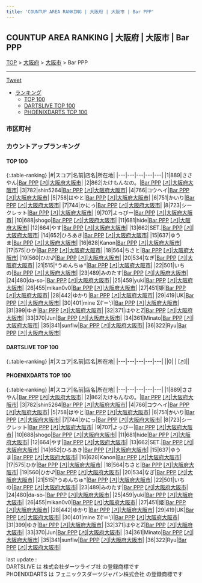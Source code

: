 ```yaml
---
title: 'COUNTUP AREA RANKING | 大阪府 | 大阪市 | Bar PPP'
---
```

## COUNTUP AREA RANKING | 大阪府 | 大阪市 | Bar PPP

[TOP](/darts/rank/) > [大阪府](/darts/rank/大阪府/) > [大阪市](/darts/rank/大阪府/大阪市/) > Bar PPP

___

<a href="https://twitter.com/share?ref_src=twsrc%5Etfw" data-text="COUNTUP AREA RANKING | 大阪府大阪市Bar PPP" class="twitter-share-button" data-hashtags="DARTSLIVE,PHOENIXDARTS,darts,ダーツ" data-show-count="false">Tweet</a>

* [ランキング](#カウントアップランキング)
    * [TOP 100](#top-100)
    * [DARTSLIVE TOP 100](#dartslive-top-100)
    * [PHOENIXDARTS TOP 100](#phoenixdarts-top-100)

### 市区町村

<ul>

</ul>

### カウントアップランキング

#### TOP 100



{:.table-ranking}
|#|スコア|名前|店名|所在地|
|---|---|---|---|---|
|1|889|<span class="rank-name-pd">ささやん</span>|<a href="/darts/rank/shops/77285.html">Bar PPP</a> <a href="https://vs.phoenixdarts.com/jp/shop/shopDetailInfo/s_77285?s_seq=77285">[↗]</a>|<a href="/darts/rank/大阪府/大阪市">大阪府大阪市</a>|
|2|862|<span class="rank-name-pd">たけもんなの。</span>|<a href="/darts/rank/shops/77285.html">Bar PPP</a> <a href="https://vs.phoenixdarts.com/jp/shop/shopDetailInfo/s_77285?s_seq=77285">[↗]</a>|<a href="/darts/rank/大阪府/大阪市">大阪府大阪市</a>|
|3|782|<span class="rank-name-pd">shin5264</span>|<a href="/darts/rank/shops/77285.html">Bar PPP</a> <a href="https://vs.phoenixdarts.com/jp/shop/shopDetailInfo/s_77285?s_seq=77285">[↗]</a>|<a href="/darts/rank/大阪府/大阪市">大阪府大阪市</a>|
|4|766|<span class="rank-name-pd">コウヘイ</span>|<a href="/darts/rank/shops/77285.html">Bar PPP</a> <a href="https://vs.phoenixdarts.com/jp/shop/shopDetailInfo/s_77285?s_seq=77285">[↗]</a>|<a href="/darts/rank/大阪府/大阪市">大阪府大阪市</a>|
|5|758|<span class="rank-name-pd">はやと</span>|<a href="/darts/rank/shops/77285.html">Bar PPP</a> <a href="https://vs.phoenixdarts.com/jp/shop/shopDetailInfo/s_77285?s_seq=77285">[↗]</a>|<a href="/darts/rank/大阪府/大阪市">大阪府大阪市</a>|
|6|751|<span class="rank-name-pd">かいり</span>|<a href="/darts/rank/shops/77285.html">Bar PPP</a> <a href="https://vs.phoenixdarts.com/jp/shop/shopDetailInfo/s_77285?s_seq=77285">[↗]</a>|<a href="/darts/rank/大阪府/大阪市">大阪府大阪市</a>|
|7|744|<span class="rank-name-pd">かにっ</span>|<a href="/darts/rank/shops/77285.html">Bar PPP</a> <a href="https://vs.phoenixdarts.com/jp/shop/shopDetailInfo/s_77285?s_seq=77285">[↗]</a>|<a href="/darts/rank/大阪府/大阪市">大阪府大阪市</a>|
|8|723|<span class="rank-name-pd">シークレット</span>|<a href="/darts/rank/shops/77285.html">Bar PPP</a> <a href="https://vs.phoenixdarts.com/jp/shop/shopDetailInfo/s_77285?s_seq=77285">[↗]</a>|<a href="/darts/rank/大阪府/大阪市">大阪府大阪市</a>|
|9|707|<span class="rank-name-pd">よっぴー</span>|<a href="/darts/rank/shops/77285.html">Bar PPP</a> <a href="https://vs.phoenixdarts.com/jp/shop/shopDetailInfo/s_77285?s_seq=77285">[↗]</a>|<a href="/darts/rank/大阪府/大阪市">大阪府大阪市</a>|
|10|688|<span class="rank-name-pd">shogo</span>|<a href="/darts/rank/shops/77285.html">Bar PPP</a> <a href="https://vs.phoenixdarts.com/jp/shop/shopDetailInfo/s_77285?s_seq=77285">[↗]</a>|<a href="/darts/rank/大阪府/大阪市">大阪府大阪市</a>|
|11|681|<span class="rank-name-pd">hide</span>|<a href="/darts/rank/shops/77285.html">Bar PPP</a> <a href="https://vs.phoenixdarts.com/jp/shop/shopDetailInfo/s_77285?s_seq=77285">[↗]</a>|<a href="/darts/rank/大阪府/大阪市">大阪府大阪市</a>|
|12|664|<span class="rank-name-pd">やす</span>|<a href="/darts/rank/shops/77285.html">Bar PPP</a> <a href="https://vs.phoenixdarts.com/jp/shop/shopDetailInfo/s_77285?s_seq=77285">[↗]</a>|<a href="/darts/rank/大阪府/大阪市">大阪府大阪市</a>|
|13|662|<span class="rank-name-pd">SET.</span>|<a href="/darts/rank/shops/77285.html">Bar PPP</a> <a href="https://vs.phoenixdarts.com/jp/shop/shopDetailInfo/s_77285?s_seq=77285">[↗]</a>|<a href="/darts/rank/大阪府/大阪市">大阪府大阪市</a>|
|14|652|<span class="rank-name-pd">ひろあき</span>|<a href="/darts/rank/shops/77285.html">Bar PPP</a> <a href="https://vs.phoenixdarts.com/jp/shop/shopDetailInfo/s_77285?s_seq=77285">[↗]</a>|<a href="/darts/rank/大阪府/大阪市">大阪府大阪市</a>|
|15|637|<span class="rank-name-pd">ゆうま</span>|<a href="/darts/rank/shops/77285.html">Bar PPP</a> <a href="https://vs.phoenixdarts.com/jp/shop/shopDetailInfo/s_77285?s_seq=77285">[↗]</a>|<a href="/darts/rank/大阪府/大阪市">大阪府大阪市</a>|
|16|628|<span class="rank-name-pd">Kanon</span>|<a href="/darts/rank/shops/77285.html">Bar PPP</a> <a href="https://vs.phoenixdarts.com/jp/shop/shopDetailInfo/s_77285?s_seq=77285">[↗]</a>|<a href="/darts/rank/大阪府/大阪市">大阪府大阪市</a>|
|17|575|<span class="rank-name-pd">ひか</span>|<a href="/darts/rank/shops/77285.html">Bar PPP</a> <a href="https://vs.phoenixdarts.com/jp/shop/shopDetailInfo/s_77285?s_seq=77285">[↗]</a>|<a href="/darts/rank/大阪府/大阪市">大阪府大阪市</a>|
|18|564|<span class="rank-name-pd">ちさと</span>|<a href="/darts/rank/shops/77285.html">Bar PPP</a> <a href="https://vs.phoenixdarts.com/jp/shop/shopDetailInfo/s_77285?s_seq=77285">[↗]</a>|<a href="/darts/rank/大阪府/大阪市">大阪府大阪市</a>|
|19|560|<span class="rank-name-pd">ひか♪</span>|<a href="/darts/rank/shops/77285.html">Bar PPP</a> <a href="https://vs.phoenixdarts.com/jp/shop/shopDetailInfo/s_77285?s_seq=77285">[↗]</a>|<a href="/darts/rank/大阪府/大阪市">大阪府大阪市</a>|
|20|534|<span class="rank-name-pd">なぎ</span>|<a href="/darts/rank/shops/77285.html">Bar PPP</a> <a href="https://vs.phoenixdarts.com/jp/shop/shopDetailInfo/s_77285?s_seq=77285">[↗]</a>|<a href="/darts/rank/大阪府/大阪市">大阪府大阪市</a>|
|21|515|<span class="rank-name-pd">†うめんちゅ†</span>|<a href="/darts/rank/shops/77285.html">Bar PPP</a> <a href="https://vs.phoenixdarts.com/jp/shop/shopDetailInfo/s_77285?s_seq=77285">[↗]</a>|<a href="/darts/rank/大阪府/大阪市">大阪府大阪市</a>|
|22|501|<span class="rank-name-pd">いちの</span>|<a href="/darts/rank/shops/77285.html">Bar PPP</a> <a href="https://vs.phoenixdarts.com/jp/shop/shopDetailInfo/s_77285?s_seq=77285">[↗]</a>|<a href="/darts/rank/大阪府/大阪市">大阪府大阪市</a>|
|23|489|<span class="rank-name-pd">みのたす</span>|<a href="/darts/rank/shops/77285.html">Bar PPP</a> <a href="https://vs.phoenixdarts.com/jp/shop/shopDetailInfo/s_77285?s_seq=77285">[↗]</a>|<a href="/darts/rank/大阪府/大阪市">大阪府大阪市</a>|
|24|480|<span class="rank-name-pd">da-so-</span>|<a href="/darts/rank/shops/77285.html">Bar PPP</a> <a href="https://vs.phoenixdarts.com/jp/shop/shopDetailInfo/s_77285?s_seq=77285">[↗]</a>|<a href="/darts/rank/大阪府/大阪市">大阪府大阪市</a>|
|25|459|<span class="rank-name-pd">yuki</span>|<a href="/darts/rank/shops/77285.html">Bar PPP</a> <a href="https://vs.phoenixdarts.com/jp/shop/shopDetailInfo/s_77285?s_seq=77285">[↗]</a>|<a href="/darts/rank/大阪府/大阪市">大阪府大阪市</a>|
|26|455|<span class="rank-name-pd">mikan0v0</span>|<a href="/darts/rank/shops/77285.html">Bar PPP</a> <a href="https://vs.phoenixdarts.com/jp/shop/shopDetailInfo/s_77285?s_seq=77285">[↗]</a>|<a href="/darts/rank/大阪府/大阪市">大阪府大阪市</a>|
|27|451|<span class="rank-name-pd">姫</span>|<a href="/darts/rank/shops/77285.html">Bar PPP</a> <a href="https://vs.phoenixdarts.com/jp/shop/shopDetailInfo/s_77285?s_seq=77285">[↗]</a>|<a href="/darts/rank/大阪府/大阪市">大阪府大阪市</a>|
|28|442|<span class="rank-name-pd">ゆかり</span>|<a href="/darts/rank/shops/77285.html">Bar PPP</a> <a href="https://vs.phoenixdarts.com/jp/shop/shopDetailInfo/s_77285?s_seq=77285">[↗]</a>|<a href="/darts/rank/大阪府/大阪市">大阪府大阪市</a>|
|29|419|<span class="rank-name-pd">UK</span>|<a href="/darts/rank/shops/77285.html">Bar PPP</a> <a href="https://vs.phoenixdarts.com/jp/shop/shopDetailInfo/s_77285?s_seq=77285">[↗]</a>|<a href="/darts/rank/大阪府/大阪市">大阪府大阪市</a>|
|30|401|<span class="rank-name-pd">mine Σ(’＝’;)</span>|<a href="/darts/rank/shops/77285.html">Bar PPP</a> <a href="https://vs.phoenixdarts.com/jp/shop/shopDetailInfo/s_77285?s_seq=77285">[↗]</a>|<a href="/darts/rank/大阪府/大阪市">大阪府大阪市</a>|
|31|399|<span class="rank-name-pd">ゆき</span>|<a href="/darts/rank/shops/77285.html">Bar PPP</a> <a href="https://vs.phoenixdarts.com/jp/shop/shopDetailInfo/s_77285?s_seq=77285">[↗]</a>|<a href="/darts/rank/大阪府/大阪市">大阪府大阪市</a>|
|32|371|<span class="rank-name-pd">はやとZ</span>|<a href="/darts/rank/shops/77285.html">Bar PPP</a> <a href="https://vs.phoenixdarts.com/jp/shop/shopDetailInfo/s_77285?s_seq=77285">[↗]</a>|<a href="/darts/rank/大阪府/大阪市">大阪府大阪市</a>|
|33|370|<span class="rank-name-pd">Jun</span>|<a href="/darts/rank/shops/77285.html">Bar PPP</a> <a href="https://vs.phoenixdarts.com/jp/shop/shopDetailInfo/s_77285?s_seq=77285">[↗]</a>|<a href="/darts/rank/大阪府/大阪市">大阪府大阪市</a>|
|34|361|<span class="rank-name-pd">Minato</span>|<a href="/darts/rank/shops/77285.html">Bar PPP</a> <a href="https://vs.phoenixdarts.com/jp/shop/shopDetailInfo/s_77285?s_seq=77285">[↗]</a>|<a href="/darts/rank/大阪府/大阪市">大阪府大阪市</a>|
|35|341|<span class="rank-name-pd">sunflw</span>|<a href="/darts/rank/shops/77285.html">Bar PPP</a> <a href="https://vs.phoenixdarts.com/jp/shop/shopDetailInfo/s_77285?s_seq=77285">[↗]</a>|<a href="/darts/rank/大阪府/大阪市">大阪府大阪市</a>|
|36|322|<span class="rank-name-pd">Ryu</span>|<a href="/darts/rank/shops/77285.html">Bar PPP</a> <a href="https://vs.phoenixdarts.com/jp/shop/shopDetailInfo/s_77285?s_seq=77285">[↗]</a>|<a href="/darts/rank/大阪府/大阪市">大阪府大阪市</a>|


#### DARTSLIVE TOP 100



{:.table-ranking}
|#|スコア|名前|店名|所在地|
|---|---|---|---|---|
||0|<span class="rank-name-dl"> </span>|<a href="/darts/rank/shops/.html"></a> <a href="">[↗]</a>|<a href="/darts/rank//"></a>|


#### PHOENIXDARTS TOP 100



{:.table-ranking}
|#|スコア|名前|店名|所在地|
|---|---|---|---|---|
|1|889|<span class="rank-name-pd">ささやん</span>|<a href="/darts/rank/shops/77285.html">Bar PPP</a> <a href="https://vs.phoenixdarts.com/jp/shop/shopDetailInfo/s_77285?s_seq=77285">[↗]</a>|<a href="/darts/rank/大阪府/大阪市">大阪府大阪市</a>|
|2|862|<span class="rank-name-pd">たけもんなの。</span>|<a href="/darts/rank/shops/77285.html">Bar PPP</a> <a href="https://vs.phoenixdarts.com/jp/shop/shopDetailInfo/s_77285?s_seq=77285">[↗]</a>|<a href="/darts/rank/大阪府/大阪市">大阪府大阪市</a>|
|3|782|<span class="rank-name-pd">shin5264</span>|<a href="/darts/rank/shops/77285.html">Bar PPP</a> <a href="https://vs.phoenixdarts.com/jp/shop/shopDetailInfo/s_77285?s_seq=77285">[↗]</a>|<a href="/darts/rank/大阪府/大阪市">大阪府大阪市</a>|
|4|766|<span class="rank-name-pd">コウヘイ</span>|<a href="/darts/rank/shops/77285.html">Bar PPP</a> <a href="https://vs.phoenixdarts.com/jp/shop/shopDetailInfo/s_77285?s_seq=77285">[↗]</a>|<a href="/darts/rank/大阪府/大阪市">大阪府大阪市</a>|
|5|758|<span class="rank-name-pd">はやと</span>|<a href="/darts/rank/shops/77285.html">Bar PPP</a> <a href="https://vs.phoenixdarts.com/jp/shop/shopDetailInfo/s_77285?s_seq=77285">[↗]</a>|<a href="/darts/rank/大阪府/大阪市">大阪府大阪市</a>|
|6|751|<span class="rank-name-pd">かいり</span>|<a href="/darts/rank/shops/77285.html">Bar PPP</a> <a href="https://vs.phoenixdarts.com/jp/shop/shopDetailInfo/s_77285?s_seq=77285">[↗]</a>|<a href="/darts/rank/大阪府/大阪市">大阪府大阪市</a>|
|7|744|<span class="rank-name-pd">かにっ</span>|<a href="/darts/rank/shops/77285.html">Bar PPP</a> <a href="https://vs.phoenixdarts.com/jp/shop/shopDetailInfo/s_77285?s_seq=77285">[↗]</a>|<a href="/darts/rank/大阪府/大阪市">大阪府大阪市</a>|
|8|723|<span class="rank-name-pd">シークレット</span>|<a href="/darts/rank/shops/77285.html">Bar PPP</a> <a href="https://vs.phoenixdarts.com/jp/shop/shopDetailInfo/s_77285?s_seq=77285">[↗]</a>|<a href="/darts/rank/大阪府/大阪市">大阪府大阪市</a>|
|9|707|<span class="rank-name-pd">よっぴー</span>|<a href="/darts/rank/shops/77285.html">Bar PPP</a> <a href="https://vs.phoenixdarts.com/jp/shop/shopDetailInfo/s_77285?s_seq=77285">[↗]</a>|<a href="/darts/rank/大阪府/大阪市">大阪府大阪市</a>|
|10|688|<span class="rank-name-pd">shogo</span>|<a href="/darts/rank/shops/77285.html">Bar PPP</a> <a href="https://vs.phoenixdarts.com/jp/shop/shopDetailInfo/s_77285?s_seq=77285">[↗]</a>|<a href="/darts/rank/大阪府/大阪市">大阪府大阪市</a>|
|11|681|<span class="rank-name-pd">hide</span>|<a href="/darts/rank/shops/77285.html">Bar PPP</a> <a href="https://vs.phoenixdarts.com/jp/shop/shopDetailInfo/s_77285?s_seq=77285">[↗]</a>|<a href="/darts/rank/大阪府/大阪市">大阪府大阪市</a>|
|12|664|<span class="rank-name-pd">やす</span>|<a href="/darts/rank/shops/77285.html">Bar PPP</a> <a href="https://vs.phoenixdarts.com/jp/shop/shopDetailInfo/s_77285?s_seq=77285">[↗]</a>|<a href="/darts/rank/大阪府/大阪市">大阪府大阪市</a>|
|13|662|<span class="rank-name-pd">SET.</span>|<a href="/darts/rank/shops/77285.html">Bar PPP</a> <a href="https://vs.phoenixdarts.com/jp/shop/shopDetailInfo/s_77285?s_seq=77285">[↗]</a>|<a href="/darts/rank/大阪府/大阪市">大阪府大阪市</a>|
|14|652|<span class="rank-name-pd">ひろあき</span>|<a href="/darts/rank/shops/77285.html">Bar PPP</a> <a href="https://vs.phoenixdarts.com/jp/shop/shopDetailInfo/s_77285?s_seq=77285">[↗]</a>|<a href="/darts/rank/大阪府/大阪市">大阪府大阪市</a>|
|15|637|<span class="rank-name-pd">ゆうま</span>|<a href="/darts/rank/shops/77285.html">Bar PPP</a> <a href="https://vs.phoenixdarts.com/jp/shop/shopDetailInfo/s_77285?s_seq=77285">[↗]</a>|<a href="/darts/rank/大阪府/大阪市">大阪府大阪市</a>|
|16|628|<span class="rank-name-pd">Kanon</span>|<a href="/darts/rank/shops/77285.html">Bar PPP</a> <a href="https://vs.phoenixdarts.com/jp/shop/shopDetailInfo/s_77285?s_seq=77285">[↗]</a>|<a href="/darts/rank/大阪府/大阪市">大阪府大阪市</a>|
|17|575|<span class="rank-name-pd">ひか</span>|<a href="/darts/rank/shops/77285.html">Bar PPP</a> <a href="https://vs.phoenixdarts.com/jp/shop/shopDetailInfo/s_77285?s_seq=77285">[↗]</a>|<a href="/darts/rank/大阪府/大阪市">大阪府大阪市</a>|
|18|564|<span class="rank-name-pd">ちさと</span>|<a href="/darts/rank/shops/77285.html">Bar PPP</a> <a href="https://vs.phoenixdarts.com/jp/shop/shopDetailInfo/s_77285?s_seq=77285">[↗]</a>|<a href="/darts/rank/大阪府/大阪市">大阪府大阪市</a>|
|19|560|<span class="rank-name-pd">ひか♪</span>|<a href="/darts/rank/shops/77285.html">Bar PPP</a> <a href="https://vs.phoenixdarts.com/jp/shop/shopDetailInfo/s_77285?s_seq=77285">[↗]</a>|<a href="/darts/rank/大阪府/大阪市">大阪府大阪市</a>|
|20|534|<span class="rank-name-pd">なぎ</span>|<a href="/darts/rank/shops/77285.html">Bar PPP</a> <a href="https://vs.phoenixdarts.com/jp/shop/shopDetailInfo/s_77285?s_seq=77285">[↗]</a>|<a href="/darts/rank/大阪府/大阪市">大阪府大阪市</a>|
|21|515|<span class="rank-name-pd">†うめんちゅ†</span>|<a href="/darts/rank/shops/77285.html">Bar PPP</a> <a href="https://vs.phoenixdarts.com/jp/shop/shopDetailInfo/s_77285?s_seq=77285">[↗]</a>|<a href="/darts/rank/大阪府/大阪市">大阪府大阪市</a>|
|22|501|<span class="rank-name-pd">いちの</span>|<a href="/darts/rank/shops/77285.html">Bar PPP</a> <a href="https://vs.phoenixdarts.com/jp/shop/shopDetailInfo/s_77285?s_seq=77285">[↗]</a>|<a href="/darts/rank/大阪府/大阪市">大阪府大阪市</a>|
|23|489|<span class="rank-name-pd">みのたす</span>|<a href="/darts/rank/shops/77285.html">Bar PPP</a> <a href="https://vs.phoenixdarts.com/jp/shop/shopDetailInfo/s_77285?s_seq=77285">[↗]</a>|<a href="/darts/rank/大阪府/大阪市">大阪府大阪市</a>|
|24|480|<span class="rank-name-pd">da-so-</span>|<a href="/darts/rank/shops/77285.html">Bar PPP</a> <a href="https://vs.phoenixdarts.com/jp/shop/shopDetailInfo/s_77285?s_seq=77285">[↗]</a>|<a href="/darts/rank/大阪府/大阪市">大阪府大阪市</a>|
|25|459|<span class="rank-name-pd">yuki</span>|<a href="/darts/rank/shops/77285.html">Bar PPP</a> <a href="https://vs.phoenixdarts.com/jp/shop/shopDetailInfo/s_77285?s_seq=77285">[↗]</a>|<a href="/darts/rank/大阪府/大阪市">大阪府大阪市</a>|
|26|455|<span class="rank-name-pd">mikan0v0</span>|<a href="/darts/rank/shops/77285.html">Bar PPP</a> <a href="https://vs.phoenixdarts.com/jp/shop/shopDetailInfo/s_77285?s_seq=77285">[↗]</a>|<a href="/darts/rank/大阪府/大阪市">大阪府大阪市</a>|
|27|451|<span class="rank-name-pd">姫</span>|<a href="/darts/rank/shops/77285.html">Bar PPP</a> <a href="https://vs.phoenixdarts.com/jp/shop/shopDetailInfo/s_77285?s_seq=77285">[↗]</a>|<a href="/darts/rank/大阪府/大阪市">大阪府大阪市</a>|
|28|442|<span class="rank-name-pd">ゆかり</span>|<a href="/darts/rank/shops/77285.html">Bar PPP</a> <a href="https://vs.phoenixdarts.com/jp/shop/shopDetailInfo/s_77285?s_seq=77285">[↗]</a>|<a href="/darts/rank/大阪府/大阪市">大阪府大阪市</a>|
|29|419|<span class="rank-name-pd">UK</span>|<a href="/darts/rank/shops/77285.html">Bar PPP</a> <a href="https://vs.phoenixdarts.com/jp/shop/shopDetailInfo/s_77285?s_seq=77285">[↗]</a>|<a href="/darts/rank/大阪府/大阪市">大阪府大阪市</a>|
|30|401|<span class="rank-name-pd">mine Σ(’＝’;)</span>|<a href="/darts/rank/shops/77285.html">Bar PPP</a> <a href="https://vs.phoenixdarts.com/jp/shop/shopDetailInfo/s_77285?s_seq=77285">[↗]</a>|<a href="/darts/rank/大阪府/大阪市">大阪府大阪市</a>|
|31|399|<span class="rank-name-pd">ゆき</span>|<a href="/darts/rank/shops/77285.html">Bar PPP</a> <a href="https://vs.phoenixdarts.com/jp/shop/shopDetailInfo/s_77285?s_seq=77285">[↗]</a>|<a href="/darts/rank/大阪府/大阪市">大阪府大阪市</a>|
|32|371|<span class="rank-name-pd">はやとZ</span>|<a href="/darts/rank/shops/77285.html">Bar PPP</a> <a href="https://vs.phoenixdarts.com/jp/shop/shopDetailInfo/s_77285?s_seq=77285">[↗]</a>|<a href="/darts/rank/大阪府/大阪市">大阪府大阪市</a>|
|33|370|<span class="rank-name-pd">Jun</span>|<a href="/darts/rank/shops/77285.html">Bar PPP</a> <a href="https://vs.phoenixdarts.com/jp/shop/shopDetailInfo/s_77285?s_seq=77285">[↗]</a>|<a href="/darts/rank/大阪府/大阪市">大阪府大阪市</a>|
|34|361|<span class="rank-name-pd">Minato</span>|<a href="/darts/rank/shops/77285.html">Bar PPP</a> <a href="https://vs.phoenixdarts.com/jp/shop/shopDetailInfo/s_77285?s_seq=77285">[↗]</a>|<a href="/darts/rank/大阪府/大阪市">大阪府大阪市</a>|
|35|341|<span class="rank-name-pd">sunflw</span>|<a href="/darts/rank/shops/77285.html">Bar PPP</a> <a href="https://vs.phoenixdarts.com/jp/shop/shopDetailInfo/s_77285?s_seq=77285">[↗]</a>|<a href="/darts/rank/大阪府/大阪市">大阪府大阪市</a>|
|36|322|<span class="rank-name-pd">Ryu</span>|<a href="/darts/rank/shops/77285.html">Bar PPP</a> <a href="https://vs.phoenixdarts.com/jp/shop/shopDetailInfo/s_77285?s_seq=77285">[↗]</a>|<a href="/darts/rank/大阪府/大阪市">大阪府大阪市</a>|


<div class="footer border-top border-gray-light mt-5 pt-3 text-right text-gray">
    last update : <span style="font-weight: italic" id="foot_last_modified"></span><br />
    DARTSLIVE は 株式会社ダーツライブ社 の登録商標です<br />
    PHOENIXDARTS は フェニックスダーツジャパン株式会社 の登録商標です<br />
</div>

<script src="https://cdnjs.cloudflare.com/ajax/libs/jquery.tablesorter/2.31.3/js/jquery.tablesorter.min.js" integrity="sha512-qzgd5cYSZcosqpzpn7zF2ZId8f/8CHmFKZ8j7mU4OUXTNRd5g+ZHBPsgKEwoqxCtdQvExE5LprwwPAgoicguNg==" crossorigin="anonymous" referrerpolicy="no-referrer"></script>
<link rel="stylesheet" href="https://cdnjs.cloudflare.com/ajax/libs/jquery.tablesorter/2.31.3/css/theme.default.min.css" integrity="sha512-wghhOJkjQX0Lh3NSWvNKeZ0ZpNn+SPVXX1Qyc9OCaogADktxrBiBdKGDoqVUOyhStvMBmJQ8ZdMHiR3wuEq8+w==" crossorigin="anonymous" referrerpolicy="no-referrer" />
<script>
$(function() {
    $(".table-ranking").tablesorter({sortList:[[0, 0]]});
    $("#foot_last_modified").text(formatDate(new Date(document.lastModified), 'yyyy-MM-dd HH:mm:ss'));
});
</script>

<script async src="https://platform.twitter.com/widgets.js" charset="utf-8"></script>